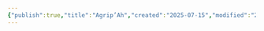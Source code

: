```yaml
---
{"publish":true,"title":"Agrip’Ah","created":"2025-07-15","modified":"2025-07-16T00:53:24.256+02:00","published":"2025-07-15","cssclasses":""}
---
```



